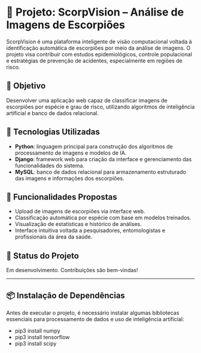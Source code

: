 # 🦂 Projeto: ScorpVision – Análise de Imagens de Escorpiões

ScorpVision é uma plataforma inteligente de visão computacional voltada à identificação automática de escorpiões por meio da análise de imagens. O projeto visa contribuir com estudos epidemiológicos, controle populacional e estratégias de prevenção de acidentes, especialmente em regiões de risco.

## 🎯 Objetivo

Desenvolver uma aplicação web capaz de classificar imagens de escorpiões por espécie e grau de risco, utilizando algoritmos de inteligência artificial e banco de dados relacional.

## 🔧 Tecnologias Utilizadas

- **Python**: linguagem principal para construção dos algoritmos de processamento de imagens e modelos de IA.
- **Django**: framework web para criação da interface e gerenciamento das funcionalidades do sistema.
- **MySQL**: banco de dados relacional para armazenamento estruturado das imagens e informações dos escorpiões.

## 📁 Funcionalidades Propostas

- Upload de imagens de escorpiões via interface web.
- Classificação automática por espécie com base em modelos treinados.
- Visualização de estatísticas e histórico de análises.
- Interface intuitiva voltada a pesquisadores, entomologistas e profissionais da área da saúde.

## 🚀 Status do Projeto

Em desenvolvimento. Contribuições são bem-vindas!

---

## 📦 Instalação de Dependências

Antes de executar o projeto, é necessário instalar algumas bibliotecas essenciais para processamento de dados e uso de inteligência artificial:

- pip3 install numpy 
- pip3 install tensorflow
- pip3 install scipy
